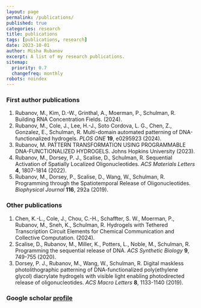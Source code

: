 ```yaml
---
layout: page
permalink: /publications/
published: true
categories: research
title: publications
tags: [publications, research]
date: 2023-10-01
author: Misha Rubanov
excerpt: A list of my research publications.
sitemap:
  priority: 0.7
  changefreq: monthly
robots: noindex
---
```


### First author publications
1. Rubanov, M., Kim, D.-W., Grinthal, A., Moerman, P., Schulman, R. Building RNA Concentration Fields. (2024).
2. Rubanov, M., Cole, J., Lee, H.-J., Soto Cordova, L. G., Chen, Z., Gonzalez, E., Schulman, R. Multi-domain automated patterning of DNA-functionalized hydrogels. *PLOS ONE* **19**, e0295923 (2024).
3. Rubanov, M. PATTERN TRANSFORMATION USING PROGRAMMABLE DNA-FUNCTIONALIZED HYDROGELS. Johns Hopkins University (2023).
4. Rubanov, M., Dorsey, P. J., Scalise, D., Schulman, R. Sequential Activation of Spatially Localized Oligonucleotides. *ACS Materials Letters* **4**, 1807-1814 (2022).
5. Rubanov, M., Dorsey, P., Scalise, D., Wang, W., Schulman, R. Programming through the Spatiotemporal Release of Oligonucleotides. *Biophysical Journal* **116**, 292a (2019).

### Other publications
1. Chen, K.-L., Cole, J., Chou, C.-H., Schaffter, S. W., Moerman, P., Rubanov, M., Sneh, K., Schulman, R. Hydrogels with Tethered Transcription Circuit Elements for Chemical Communication and Collective Computation. (2024).
2. Scalise, D., Rubanov, M., Miller, K., Potters, L., Noble, M., Schulman, R. Programming the sequential release of DNA. *ACS Synthetic Biology* **9**, 749-755 (2020).
3. Dorsey, P. J., Rubanov, M., Wang, W., Schulman, R. Digital maskless photolithographic patterning of DNA-functionalized poly(ethylene glycol) diacrylate hydrogels with visible light enabling photodirected release of oligonucleotides. *ACS Macro Letters* **8**, 1133-1140 (2019).

### Google scholar [profile](https://scholar.google.com/citations?user=WoX0sMYAAAAJ&hl=en)